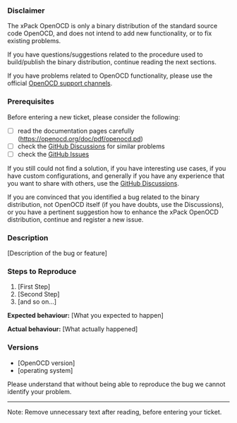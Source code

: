 ### Disclaimer

The xPack OpenOCD is only a binary distribution of the standard source code
OpenOCD, and does not intend to add new functionality, or to fix existing
problems.

If you have questions/suggestions related to the procedure used to
build/publish the binary distribution, continue reading the next sections.

If you have problems related to OpenOCD functionality, please use the
official [OpenOCD support channels](https://openocd.org/discussion/).

### Prerequisites

Before entering a new ticket, please consider the following:

- [ ] read the documentation pages carefully (https://openocd.org/doc/pdf/openocd.pd)
- [ ] check the [GitHub Discussions](https://github.com/xpack-dev-tools/openocd-xpack/discussions/) for similar problems
- [ ] check the [GitHub Issues](https://github.com/xpack-dev-tools/openocd-xpack/issues/)

If you still could not find a solution, if you have interesting use
cases, if you have custom configurations, and generally if you have
any experience that you want to share with others, use the
[GitHub Discussions](https://github.com/xpack-dev-tools/openocd-xpack/discussions/).

If you are convinced that you identified a bug related to the binary
distribution, not OpenOCD itself (if you have doubts, use the Discussions),
or you have a pertinent suggestion how to enhance the xPack OpenOCD
distribution, continue and register a new issue.

### Description

[Description of the bug or feature]

### Steps to Reproduce

1. [First Step]
2. [Second Step]
3. [and so on...]

**Expected behaviour:** [What you expected to happen]

**Actual behaviour:** [What actually happened]

### Versions

- [OpenOCD version]
- [operating system]

Please understand that without being able to reproduce the bug we cannot
identify your problem.

---

Note: Remove unnecessary text after reading, before entering your ticket.
